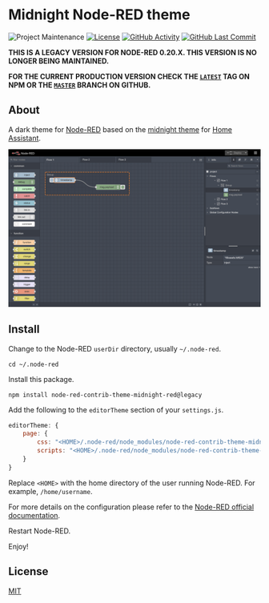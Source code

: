 # Midnight Node-RED theme

![Project Maintenance][maintenance-shield]
[![License][license-shield]](LICENSE)
[![GitHub Activity][commits-shield]][commits]
[![GitHub Last Commit][last-commit-shield]][commits]

**THIS IS A LEGACY VERSION FOR NODE-RED 0.20.X. THIS VERSION IS NO LONGER BEING
MAINTAINED.**

**FOR THE CURRENT PRODUCTION VERSION CHECK THE [`LATEST`][latest-tag] TAG ON NPM
OR THE [`MASTER`][master-branch] BRANCH ON GITHUB.**

## About

A dark theme for [Node-RED][node-red] based on the
[midnight theme][ha-midnight-theme] for [Home Assistant][home-assistant].

![screenshot](https://raw.githubusercontent.com/bonanitech/node-red-contrib-theme-midnight-red/legacy/images/screenshot.png)

## Install

Change to the Node-RED `userDir` directory, usually `~/.node-red`.

```shell
cd ~/.node-red
```

Install this package.

```shell
npm install node-red-contrib-theme-midnight-red@legacy
```

Add the following to the `editorTheme` section of your `settings.js`.

```js
editorTheme: {
    page: {
        css: "<HOME>/.node-red/node_modules/node-red-contrib-theme-midnight-red/midnight.css",
        scripts: "<HOME>/.node-red/node_modules/node-red-contrib-theme-midnight-red/theme-tomorrow.js"
    }
}
```

Replace `<HOME>` with the home directory of the user running Node-RED. For
example, `/home/username`.

For more details on the configuration please refer to the
[Node-RED official documentation][node-red-doc].

Restart Node-RED.

Enjoy!

## License

[MIT][license]

[bonanitech]: https://github.com/bonanitech
[commits-shield]: https://img.shields.io/github/commit-activity/y/bonanitech/node-red-contrib-theme-midnight-red.svg
[commits]: https://github.com/bonanitech/node-red-contrib-theme-midnight-red/commits/legacy
[contributors]: https://github.com/bonanitech/node-red-contrib-theme-midnight-red/graphs/contributors
[discord-shield]: https://img.shields.io/discord/330944238910963714.svg
[ha-midnight-theme]: https://community.home-assistant.io/t/midnight-theme/28598
[home-assistant]: https://home-assistant.io
[issue]: https://github.com/bonanitech/node-red-contrib-theme-midnight-red/issues
[last-commit-shield]: https://img.shields.io/github/last-commit/bonanitech/node-red-contrib-theme-midnight-red.svg
[latest-tag]: https://www.npmjs.com/package/node-red-contrib-theme-midnight-red/v/latest
[license]: https://github.com/bonanitech/node-red-contrib-theme-midnight-red/blob/legacy/LICENSE
[license-shield]: https://img.shields.io/github/license/bonanitech/node-red-contrib-theme-midnight-red.svg
[maintenance-shield]: https://img.shields.io/maintenance/no/2020.svg
[master-branch]: https://github.com/bonanitech/node-red-contrib-theme-midnight-red/tree/master
[node-red-doc]: https://nodered.org/docs/user-guide/runtime/configuration
[node-red]: https://nodered.org/
